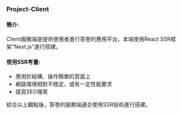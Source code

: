 ### Project-Client

#### 簡介:

Client服務端是提供使用者進行答卷的應用平台，本端使用React SSR框架"Next.js"進行搭建。

#### 使用SSR考量:

- 應用於結構、操作簡單的頁面上
- 網路環境相對不穩定，或有一定性能要求
- 提高SEO搜索

綜合以上觀點後，答卷的服務端適合使用SSR技術進行搭建。
